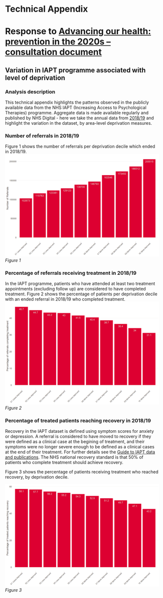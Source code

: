 Technical Appendix
================

# Response to [Advancing our health: prevention in the 2020s – consultation document](https://www.gov.uk/government/consultations/advancing-our-health-prevention-in-the-2020s/advancing-our-health-prevention-in-the-2020s-consultation-document)

## Variation in IAPT programme associated with level of deprivation

### Analysis description

This technical appendix highlights the patterns observed in the publicly
available data from the NHS IAPT (Increasing Access to Psychological
Therapies) programme. Aggregate data is made available regularly and
published by NHS Digital - here we take the annual data from
[2018/19](https://digital.nhs.uk/data-and-information/publications/statistical/psychological-therapies-annual-reports-on-the-use-of-iapt-services/annual-report-2018-19)
and highlight the variation in the dataset, by area-level deprivation
measures.

### Number of referrals in 2018/19

Figure 1 shows the number of referrals per deprivation decile which
ended in 2018/19.
![](TechnicalAppendix_files/figure-gfm/referral-1.png)<!-- --> *Figure
1*

### Percentage of referrals receiving treatment in 2018/19

In the IAPT programme, patients who have attended at least two treatment
appointments (excluding follow up) are considered to have completed
treatment. Figure 2 shows the percentage of patients per deprivation
decile with an ended referral in 2018/19 who completed treatment.
![](TechnicalAppendix_files/figure-gfm/treatment-1.png)<!-- --> *Figure
2*

### Percentage of treated patients reaching recovery in 2018/19

Recovery in the IAPT dataset is defined using symptom scores for anxiety
or depression. A referral is considered to have moved to recovery if
they were defined as a clinical case at the begining of treatment, and
their symptoms were no longer severe enough to be defined as a clinical
cases at the end of their treatment. For further details see the [Guide
to IAPT data and
publications](https://digital.nhs.uk/binaries/content/assets/website-assets/data-and-information/data-sets/iapt/guide-to-iapt-data-and-publications.pdf).
The NHS national recovery standard is that 50% of patients who complete
treatment should achieve recovery.

Figure 3 shows the percentage of patients receiving treatment who
reached recovery, by deprivation decile.

![](TechnicalAppendix_files/figure-gfm/recovery-1.png)<!-- --> *Figure
3*
